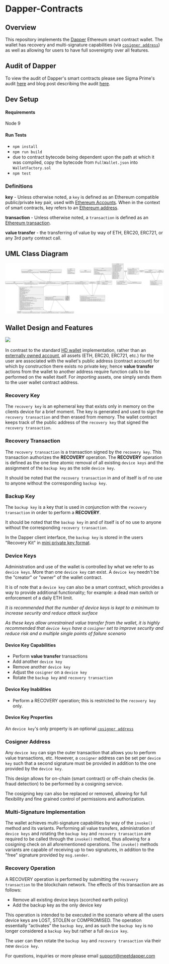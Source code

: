 # Dapper-Contracts

## Overview

This repository implements the [Dapper](https://www.meetdapper.com/?utm_source=github) Ethereum smart contract wallet.  The wallet has recovery and multi-signature capabilities (via [`cosigner address`](#cosigner-address)) as well as allowing for users to have full sovereignty over all features. 

## Audit of Dapper
To view the audit of Dapper's smart contracts please see Sigma Prime's audit [here](https://github.com/sigp/public-audits/blob/master/dapper-wallet/review.pdf) and blog post describing the audit [here](https://blog.sigmaprime.io/dapper-wallet-review.html).

## Dev Setup

#### Requirements

Node 9

#### Run Tests

- `npm install`
- `npm run build`
- due to contract bytecode being dependent upon the path at which it was compiled, copy the bytecode from `FullWallet.json` into `WalletFactory.sol`
- `npm test`

### Definitions

**key** - Unless otherwise noted, a `key` is defined as an Ethereum compatible public/private key pair, used with [Ethereum Accounts](https://github.com/ethereum/wiki/wiki/White-Paper#ethereum-accounts).  When in the context of smart contracts, key refers to an [Ethereum address](http://gavwood.com/paper.pdf).

**transaction** - Unless otherwise noted, a `transaction` is defined as an [Ethereum transaction](https://github.com/ethereum/wiki/wiki/White-Paper#messages-and-transactions).

**value transfer** - the transferring of value by way of ETH, ERC20, ERC721, or any 3rd party contract call.

## UML Class Diagram

<img src="./diagram.svg">

## Wallet Design and Features

<img src="./Dapper%20Wallet%20-%20Component%20Diagram.svg">

In contrast to the standard [HD wallet](https://en.bitcoin.it/wiki/Deterministic_wallet) implementation, rather than an [externally owned account](http://ethdocs.org/en/latest/contracts-and-transactions/account-types-gas-and-transactions.html), all assets (ETH, ERC20, ERC721, etc.) for the user are associated with the wallet's public address (contract account) for which by construction there exists no private key; hence **value transfer** actions from the wallet to another address require function calls to be performed on the wallet itself.  For *importing* assets, one simply sends them to the user wallet contract address.

### Recovery Key

The `recovery key` is an ephemeral key that exists only in memory on the clients device for a brief moment.  The key is generated and used to sign the `recovery transaction` and then erased from memory.  The wallet contract keeps track of the public address of the `recovery key` that signed the `recovery transaction`.

### Recovery Transaction

The `recovery transaction` is a transaction signed by the `recovery key`.  This transaction authorizes the **RECOVERY** operation.  The **RECOVERY** operation is defined as the one time atomic removal of all existing `device keys` and the assignment of the `backup key` as the sole `device key`.

It should be noted that the `recovery transaction` in and of itself is of no use to anyone without the corresponding `backup key`.

### Backup Key

The `backup key` is a key that is used in conjunction with the `recovery transaction` in order to perform a **RECOVERY**.

It should be noted that the `backup key` in and of itself is of no use to anyone without the corresponding `recovery transaction`.

In the Dapper client interface, the `backup key` is stored in the users "Recovery Kit" in [mini private key format](https://en.bitcoin.it/wiki/Mini_private_key_format).

### Device Keys

Administration and use of the wallet is controlled by what we refer to as `device keys`.  More than one `device key` can exist.  A `device key` needn't be the "creator" or "owner" of the wallet contract.

It is of note that a `device key` can also be a smart contract, which provides a way to provide additional functionality; for example: a dead man switch or enforcement of a daily ETH limit.

*It is recommended that the number of device keys is kept to a minimum to increase security and reduce attack surface*

*As these keys allow unrestrained value transfer from the wallet, it is highly recommended that `device keys` have a `cosigner` set to improve security and reduce risk and a multiple single points of failure scenario*

#### Device Key Capabilities

- Perform **value transfer** transactions
- Add another `device key`
- Remove another `device key`
- Adjust the `cosigner` on a `device key`
- Rotate the `backup key` and `recovery transaction`

#### Device Key Inabilities

- Perform a RECOVERY operation; this is restricted to the `recovery key` only.

#### Device Key Properties

An `device key`'s only property is an optional [`cosigner address`](#cosigner-address)

### Cosigner Address

Any `device key` can sign the outer transaction that allows you to perform value transactions, etc.  However, a `cosigner` address can be set per `device key` such that a second signature must be provided in addition to the one provided by the `device key`.

This design allows for on-chain (smart contract) or off-chain checks (ie. fraud detection) to be performed by a cosigning service.

The cosigning key can also be replaced or removed, allowing for full flexibility and fine grained control of permissions and authorization.

### Multi-Signature Implementation

The wallet achieves multi-signature capabilities by way of the `invoke()` method and its variants.  Performing all value transfers, administration of `device keys` and rotating the `backup key` and `recovery transaction` are required to be called through the `invoke()` method, thus allowing for a cosigning check on all aforementioned operations.  The `invoke()` methods variants are capable of receiving up to two signatures, in addition to the "free" signature provided by `msg.sender`.

### Recovery Operation

A RECOVERY operation is performed by submitting the `recovery transaction` to the blockchain network.  The effects of this transaction are as follows:

- Remove all existing device keys (scorched earth policy)
- Add the backup key as the only device key

This operation is intended to be executed in the scenario where all the users device keys are LOST, STOLEN or COMPROMISED.  The operation essentially “activates” the `backup key`, and as such the `backup key` is no longer considered a `backup key` but rather a full `device key`.

The user can then rotate the `backup key` and `recovery transaction` via their new `device key`.

For questions, inquiries or more please email support@meetdapper.com
